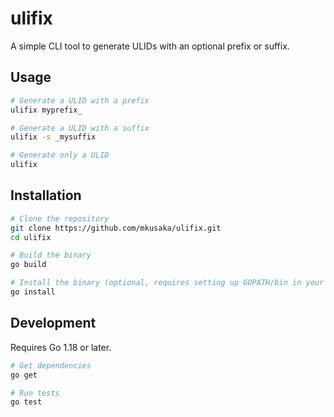# ulifix

A simple CLI tool to generate ULIDs with an optional prefix or suffix.

## Usage

```bash
# Generate a ULID with a prefix
ulifix myprefix_

# Generate a ULID with a suffix
ulifix -s _mysuffix

# Generate only a ULID
ulifix
```

## Installation

```bash
# Clone the repository
git clone https://github.com/mkusaka/ulifix.git
cd ulifix

# Build the binary
go build

# Install the binary (optional, requires setting up GOPATH/bin in your PATH)
go install
```

## Development

Requires Go 1.18 or later.

```bash
# Get dependencies
go get

# Run tests
go test
```

